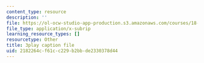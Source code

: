 ```yaml
---
content_type: resource
description: ''
file: https://ol-ocw-studio-app-production.s3.amazonaws.com/courses/18-06sc-linear-algebra-fall-2011/2182264cf61cc229b2bbde2330378d44_FX4C-JpTFgY.srt
file_type: application/x-subrip
learning_resource_types: []
resourcetype: Other
title: 3play caption file
uid: 2182264c-f61c-c229-b2bb-de2330378d44
---
```

